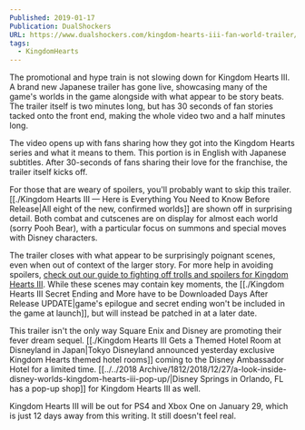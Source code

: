 ```yaml
---
Published: 2019-01-17
Publication: DualShockers
URL: https://www.dualshockers.com/kingdom-hearts-iii-fan-world-trailer/
tags:
  - KingdomHearts
---
```

The promotional and hype train is not slowing down for Kingdom Hearts III. A brand new Japanese trailer has gone live, showcasing many of the game's worlds in the game alongside with what appear to be story beats. The trailer itself is two minutes long, but has 30 seconds of fan stories tacked onto the front end, making the whole video two and a half minutes long.

The video opens up with fans sharing how they got into the Kingdom Hearts series and what it means to them. This portion is in English with Japanese subtitles. After 30-seconds of fans sharing their love for the franchise, the trailer itself kicks off.

For those that are weary of spoilers, you'll probably want to skip this trailer. [[./Kingdom Hearts III — Here is Everything You Need to Know Before Release|All eight of the new, confirmed worlds]] are shown off in surprising detail. Both combat and cutscenes are on display for almost each world (sorry Pooh Bear), with a particular focus on summons and special moves with Disney characters.

The trailer closes with what appear to be surprisingly poignant scenes, even when out of context of the larger story. For more help in avoiding spoilers, [check out our guide to fighting off trolls and spoilers for Kingdom Hearts III](https://www.dualshockers.com/kingdom-hearts-iii-3-leak-spoiler-block-guide/). While these scenes may contain key moments, the [[./Kingdom Hearts III Secret Ending and More have to be Downloaded Days After Release UPDATE|game's epilogue and secret ending won't be included in the game at launch]], but will instead be patched in at a later date.

This trailer isn't the only way Square Enix and Disney are promoting their fever dream sequel. [[./Kingdom Hearts III Gets a Themed Hotel Room at Disneyland in Japan|Tokyo Disneyland announced yesterday exclusive Kingdom Hearts themed hotel rooms]] coming to the Disney Ambassador Hotel for a limited time. [[../../2018 Archive/1812/2018/12/27/a-look-inside-disney-worlds-kingdom-hearts-iii-pop-up/|Disney Springs in Orlando, FL has a pop-up shop]] for Kingdom Hearts III as well.

Kingdom Hearts III will be out for PS4 and Xbox One on January 29, which is just 12 days away from this writing. It still doesn't feel real.